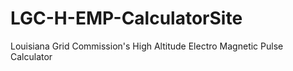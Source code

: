 # LGC-H-EMP-CalculatorSite
Louisiana Grid Commission's High Altitude Electro Magnetic Pulse Calculator
